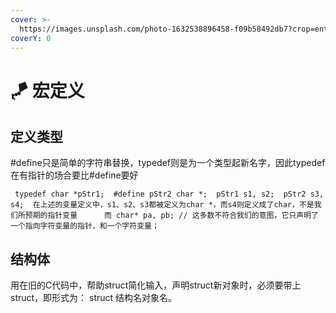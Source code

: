 ```yaml
---
cover: >-
  https://images.unsplash.com/photo-1632538896458-f09b58492db7?crop=entropy&cs=srgb&fm=jpg&ixid=MnwxOTcwMjR8MHwxfHNlYXJjaHwxfHxjfGVufDB8fHx8MTY0ODIwODQ2Mw&ixlib=rb-1.2.1&q=85
coverY: 0
---
```


# 🪁 宏定义

## 定义类型

\#define只是简单的字符串替换，typedef则是为一个类型起新名字，因此typedef在有指针的场合要比#define要好

```
 typedef char *pStr1; ​ #define pStr2 char *; ​ pStr1 s1, s2; ​ pStr2 s3, s4; ​ 在上述的变量定义中，s1、s2、s3都被定义为char *，而s4则定义成了char，不是我们所预期的指针变量      而 char* pa, pb; // 这多数不符合我们的意图，它只声明了一个指向字符变量的指针，和一个字符变量； ​
```

## 结构体

用在旧的C代码中，帮助struct简化输入，声明struct新对象时，必须要带上struct，即形式为： struct 结构名对象名。
